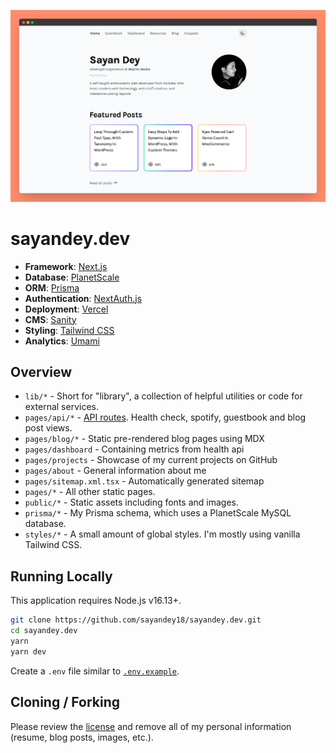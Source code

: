 ![cover](https://raw.githubusercontent.com/sayandey18/sayandey.dev/production/public/static/images/github-banner.png)


# sayandey.dev

- **Framework**: [Next.js](https://nextjs.org/)
- **Database**: [PlanetScale](https://planetscale.com)
- **ORM**: [Prisma](https://prisma.io/)
- **Authentication**: [NextAuth.js](https://next-auth.js.org/)
- **Deployment**: [Vercel](https://vercel.com)
- **CMS**: [Sanity](https://www.sanity.io/)
- **Styling**: [Tailwind CSS](https://tailwindcss.com/)
- **Analytics**: [Umami](https://umami.is)

## Overview

- `lib/*` - Short for "library", a collection of helpful utilities or code for external services.
- `pages/api/*` - [API routes](https://nextjs.org/docs/api-routes/introduction). Health check, spotify, guestbook and blog post views.
- `pages/blog/*` - Static pre-rendered blog pages using MDX
- `pages/dashboard` - Containing metrics from health api
- `pages/projects` - Showcase of my current projects on GitHub
- `pages/about` - General information about me
- `pages/sitemap.xml.tsx` - Automatically generated sitemap
- `pages/*` - All other static pages.
- `public/*` - Static assets including fonts and images.
- `prisma/*` - My Prisma schema, which uses a PlanetScale MySQL database.
- `styles/*` - A small amount of global styles. I'm mostly using vanilla Tailwind CSS.

## Running Locally

This application requires Node.js v16.13+.

```bash
git clone https://github.com/sayandey18/sayandey.dev.git
cd sayandey.dev
yarn
yarn dev
```

Create a `.env` file similar to [`.env.example`](https://github.com/ayandey18/sayandey.dev/blob/main/.env.example).

## Cloning / Forking

Please review the [license](https://github.com/sayandey18/sayandey.dev/blob/main/LICENSE.txt) and remove all of my personal information (resume, blog posts, images, etc.).
